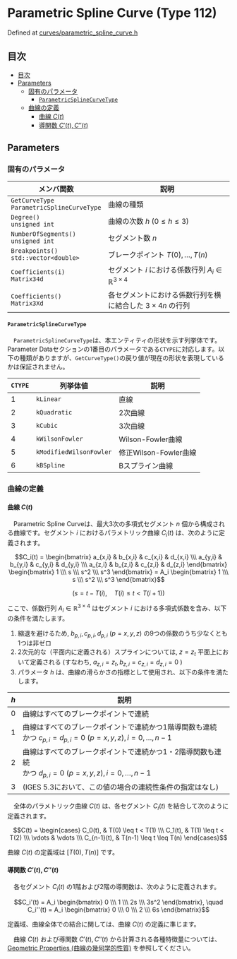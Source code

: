 # Parametric Spline Curve (Type 112)

Defined at [curves/parametric_spline_curve.h](./../../../include/igesio/entities/curves/parametric_spline_curve.h)

## 目次

- [目次](#目次)
- [Parameters](#parameters)
  - [固有のパラメータ](#固有のパラメータ)
    - [`ParametricSplineCurveType`](#parametricsplinecurvetype)
  - [曲線の定義](#曲線の定義)
    - [曲線 $C(t)$](#曲線-ct)
    - [導関数 $C'(t), C''(t)$](#導関数-ct-ct)

## Parameters

### 固有のパラメータ

| メンバ関数 | 説明 |
|---|---|
| `GetCurveType` <br> `ParametricSplineCurveType` | 曲線の種類 |
| `Degree()` <br> `unsigned int` | 曲線の次数 $h\ (0 \leq h \leq 3)$ |
| `NumberOfSegments()` <br> `unsigned int` | セグメント数 $n$ |
| `Breakpoints()` <br> `std::vector<double>` | ブレークポイント $T(0), \ldots, T(n)$ |
| `Coefficients(i)` <br> `Matrix34d` | セグメント $i$ における係数行列 $A_i \in \mathbb{R}^{3\times 4}$ |
| `Coefficients()` <br> `Matrix3Xd` | 各セグメントにおける係数行列を横に結合した $3 \times 4n$ の行列 |

#### `ParametricSplineCurveType`

　`ParametricSplineCurveType`は、本エンティティの形状を示す列挙体です。Parameter Dataセクションの1番目のパラメータである`CTYPE`に対応します。以下の種類がありますが、`GetCurveType()`の戻り値が現在の形状を表現しているかは保証されません。

| `CTYPE` | 列挙体値 | 説明 |
|---|---|---|
| 1 | `kLinear` | 直線 |
| 2 | `kQuadratic` | 2次曲線 |
| 3 | `kCubic` | 3次曲線 |
| 4 | `kWilsonFowler` | Wilson-Fowler曲線 |
| 5 | `kModifiedWilsonFowler` | 修正Wilson-Fowler曲線 |
| 6 | `kBSpline` | Bスプライン曲線 |

### 曲線の定義

#### 曲線 $C(t)$

　Parametric Spline Curveは、最大3次の多項式セグメント $n$ 個から構成される曲線です。セグメント $i$ におけるパラメトリック曲線 $C_i(t)$ は、次のように定義されます。

$$C_i(t) = \begin{bmatrix} a_{x,i} & b_{x,i} & c_{x,i} & d_{x,i} \\\ a_{y,i} & b_{y,i} & c_{y,i} & d_{y,i} \\\ a_{z,i} & b_{z,i} & c_{z,i} & d_{z,i} \end{bmatrix} \begin{bmatrix} 1 \\\ s \\\ s^2 \\\ s^3 \end{bmatrix} = A_i \begin{bmatrix} 1 \\\ s \\\ s^2 \\\ s^3 \end{bmatrix}$$

$$(s = t - T(i), \quad T(i) \leq t < T(i+1))$$

ここで、係数行列 $A_i \in \mathbb{R}^{3\times 4}$ はセグメント $i$ における多項式係数を含み、以下の条件を満たします。

1. 縮退を避けるため, $b_{p,i}, c_{p,i}, d_{p,i} \ (p = x, y, z)$ の9つの係数のうち少なくとも1つは非ゼロ
2. 2次元的な（平面内に定義される）スプラインについては, $z = z_t$ 平面上において定義される (すなわち, $a_{z,i} = z_t, b_{z,i} = c_{z,i} = d_{z,i} = 0$ )
3. パラメータ $h$ は、曲線の滑らかさの指標として使用され、以下の条件を満たします。

| $h$ | 説明 |
|---|---|
| 0 | 曲線はすべてのブレークポイントで連続 |
| 1 | 曲線はすべてのブレークポイントで連続かつ1階導関数も連続 <br> かつ $c_{p,i} = d_{p,i} = 0\ (p = x, y, z), i = 0, \ldots, n-1$ |
| 2 | 曲線はすべてのブレークポイントで連続かつ1・2階導関数も連続 <br> かつ $d_{p,i} = 0\ (p = x, y, z), i = 0, \ldots, n-1$ |
| 3 | (IGES 5.3において、この値の場合の連続性条件の指定はなし) |

　全体のパラメトリック曲線 $C(t)$ は、各セグメント $C_i(t)$ を結合して次のように定義されます。

$$C(t) = \begin{cases}
  C_0(t), & T(0) \leq t < T(1) \\\
  C_1(t), & T(1) \leq t < T(2) \\\
  \vdots & \vdots \\\
  C_{n-1}(t), & T(n-1) \leq t \leq T(n)
\end{cases}$$

曲線 $C(t)$ の定義域は $[T(0), T(n)]$ です。

#### 導関数 $C'(t), C''(t)$

　各セグメント $C_i(t)$ の1階および2階の導関数は、次のように定義されます。

$$C_i'(t) = A_i \begin{bmatrix} 0 \\\ 1 \\\ 2s \\\ 3s^2 \end{bmatrix}, \quad C_i''(t) = A_i \begin{bmatrix} 0 \\\ 0 \\\ 2 \\\ 6s \end{bmatrix}$$

定義域、曲線全体での結合に関しては、曲線 $C(t)$ の定義に準じます。

　曲線 $C(t)$ および導関数 $C'(t), C''(t)$ から計算される各種特徴量については、[Geometric Properties (曲線の幾何学的性質)](./../geometric_properties_ja.md) を参照してください。
